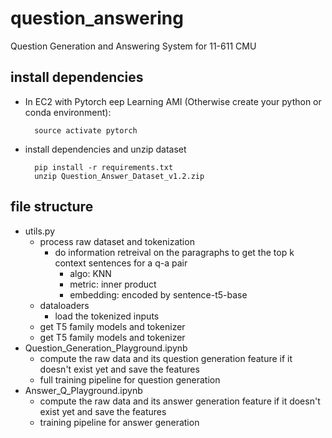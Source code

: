 # question_answering
Question Generation and Answering System for 11-611 CMU 

## install dependencies
- In EC2 with Pytorch eep Learning AMI (Otherwise create your python or conda environment): 

		source activate pytorch
  
- install dependencies and unzip dataset
  
		pip install -r requirements.txt
  		unzip Question_Answer_Dataset_v1.2.zip
  

## file structure
- utils.py
  - process raw dataset and tokenization
    - do information retreival on the paragraphs to get the top k context sentences for a q-a pair
      - algo: KNN
      - metric: inner product
      - embedding: encoded by sentence-t5-base
  - dataloaders
    - load the tokenized inputs 
  - get T5 family models and tokenizer
  - get T5 family models and tokenizer
- Question_Generation_Playground.ipynb 
  - compute the raw data and its question generation feature if it doesn't exist yet and save the features 
  - full training pipeline for question generation
- Answer_Q_Playground.ipynb
  - compute the raw data and its answer generation feature if it doesn't exist yet and save the features 
  - training pipeline for answer generation
